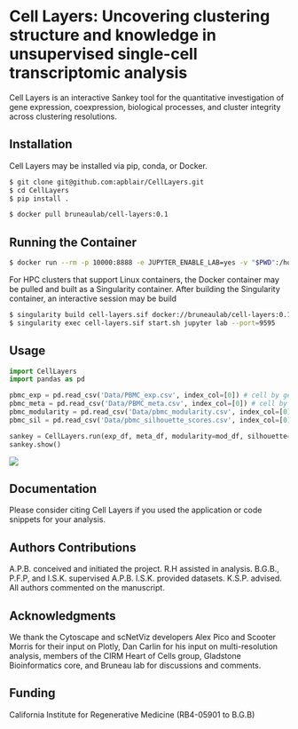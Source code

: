 # Cell Layers: Uncovering clustering structure and knowledge in unsupervised single-cell transcriptomic analysis

Cell Layers is an interactive Sankey tool for the quantitative investigation of gene expression, coexpression, biological processes, and cluster integrity across clustering resolutions.

## Installation
Cell Layers may be installed via pip, conda, or Docker.

```bash
$ git clone git@github.com:apblair/CellLayers.git
$ cd CellLayers
$ pip install .
```

```bash
$ docker pull bruneaulab/cell-layers:0.1
```

## Running the Container

```bash
$ docker run --rm -p 10000:8888 -e JUPYTER_ENABLE_LAB=yes -v "$PWD":/home/jovyan/work bruneaulab/cell-layers:0.1
```

For HPC clusters that support Linux containers, the Docker container may be pulled and built as a Singularity container. After building the Singularity container, an interactive session may be build
```bash
$ singularity build cell-layers.sif docker://bruneaulab/cell-layers:0.1
$ singularity exec cell-layers.sif start.sh jupyter lab --port=9595
```

## Usage
```python
import CellLayers
import pandas as pd

pbmc_exp = pd.read_csv('Data/PBMC_exp.csv', index_col=[0]) # cell by gene expression matrix
pbmc_meta = pd.read_csv('Data/PBMC_meta.csv', index_col=[0]) # cell by resolution matrix
pbmc_modularity = pd.read_csv('Data/pbmc_modularity.csv', index_col=[0])
pbmc_sil = pd.read_csv('Data/pbmc_silhouette_scores.csv', index_col=[0])

sankey = CellLayers.run(exp_df, meta_df, modularity=mod_df, silhouette=sil_df, genes=['CD3E'])
sankey.show()
```
<image src="Images/example.png">


## Documentation
Please consider citing Cell Layers if you used the application or code snippets for your analysis.

## Authors Contributions
A.P.B. conceived and initiated the project. R.H assisted in analysis. B.G.B., P.F.P, and I.S.K. supervised A.P.B. I.S.K. provided datasets. K.S.P. advised. All authors commented on the manuscript.

## Acknowledgments
We thank the Cytoscape and scNetViz developers Alex Pico and Scooter Morris for their input on Plotly, Dan Carlin for his input on multi-resolution analysis, members of the CIRM Heart of Cells group, Gladstone Bioinformatics core, and Bruneau lab for discussions and comments. 

## Funding
California Institute for Regenerative Medicine (RB4-05901 to B.G.B)


